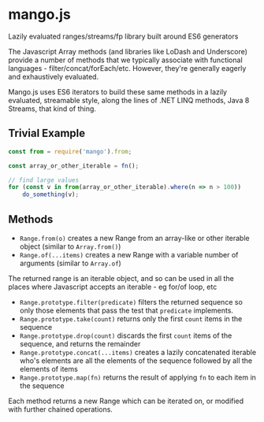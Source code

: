 # mango.js
Lazily evaluated ranges/streams/fp library built around ES6 generators

The Javascript Array methods (and libraries like LoDash and Underscore) provide a number of methods that we typically associate with functional languages - filter/concat/forEach/etc.  However, they're generally eagerly and exhaustively evaluated.

Mango.js uses ES6 iterators to build these same methods in a lazily evaluated, streamable style, along the lines of .NET LINQ methods, Java 8 Streams, that kind of thing.


## Trivial Example

```javascript
const from = require('mango').from;

const array_or_other_iterable = fn();

// find large values
for (const v in from(array_or_other_iterable).where(n => n > 100))
    do_something(v);

```

## Methods
* `Range.from(o)` creates a new Range from an array-like or other iterable object (similar to `Array.from()`)
* `Range.of(...items)` creates a new Range with a variable number of arguments (similar to `Array.of`)

The returned range is an iterable object, and so can be used in all the places where Javascript accepts an iterable - eg for/of loop, etc

* `Range.prototype.filter(predicate)` filters the returned sequence so only those elements that pass the test that `predicate` implements.
* `Range.prototype.take(count)` returns only the first `count` items in the sequence
* `Range.prototype.drop(count)` discards the first `count` items of the sequence, and returns the remainder
* `Range.prototype.concat(...items)` creates a lazily concatenated iterable who's elements are all the elements of the sequence followed by all the elements of items
* `Range.prototype.map(fn)` returns the result of applying `fn` to each item in the sequence

Each method returns a new Range which can be iterated on, or modified with further chained operations.